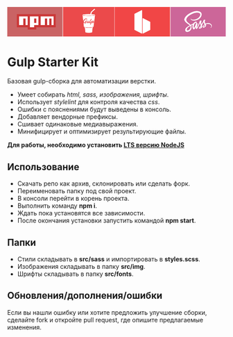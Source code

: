 ![banner.png](./banner.png)

# Gulp Starter Kit

Базовая gulp-сборка для автоматизации верстки.

* Умеет собирать *html, sass, изображения, шрифты*.
* Использует *stylelint* для контроля качества *css*.
* Ошибки с пояснениями будут выведены в консоль.
* Добавляет вендорные префиксы.
* Сшивает одинаковые медиавыражения.
* Минифицирует и оптимизирует результирующие файлы.

**Для работы, необходимо установить [LTS версию NodeJS](https://nodejs.org/en/)**

## Использование

* Скачать репо как архив, склонировать или сделать форк.
* Переименовать папку под свой проект.
* В консоли перейти в корень проекта.
* Выполнить команду **npm i**.
* Ждать пока установятся все зависимости.
* После окончания установки запустить командой **npm start**.

## Папки

* Стили складывать в **src/sass** и импортировать в **styles.scss**.
* Изображения складывать в папку **src/img**.
* Шрифты складывать в папку **src/fonts**.

## Обновления/дополнения/ошибки

Если вы нашли ошибку или хотите предложить улучшение сборки, сделайте fork и откройте pull request, где опишите предлагаемые изменения.
